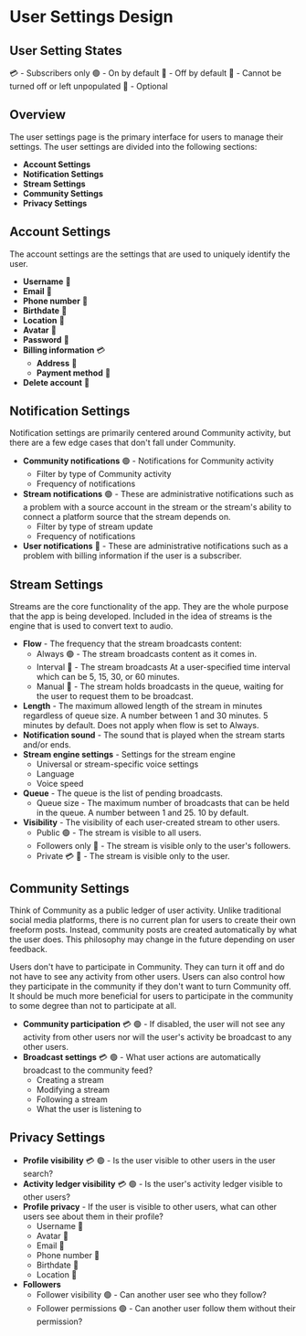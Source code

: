 # User Settings Design

## User Setting States

💳 - Subscribers only
🟢 - On by default
🔴 - Off by default
🚫 - Cannot be turned off or left unpopulated
🤝 - Optional

## Overview

The user settings page is the primary interface for users to manage their settings. The user settings are divided into the following sections:

- **Account Settings**
- **Notification Settings**
- **Stream Settings**
- **Community Settings**
- **Privacy Settings**

## Account Settings

The account settings are the settings that are used to uniquely identify the user.

- **Username** 🚫
- **Email** 🚫
- **Phone number** 🤝
- **Birthdate** 🤝
- **Location** 🤝
- **Avatar** 🤝
- **Password** 🚫
- **Billing information** 💳
  - **Address** 🚫
  - **Payment method** 🚫
- **Delete account** 🚫

## Notification Settings

Notification settings are primarily centered around Community activity, but there are a few edge cases that don't fall under Community.

- **Community notifications** 🟢 - Notifications for Community activity
  - Filter by type of Community activity
  - Frequency of notifications
- **Stream notifications** 🟢 - These are administrative notifications such as a problem with a source account in the stream or the stream's ability to connect a platform source that the stream depends on.
  - Filter by type of stream update
  - Frequency of notifications
- **User notifications** 🚫 - These are administrative notifications such as a problem with billing information if the user is a subscriber.

## Stream Settings

Streams are the core functionality of the app. They are the whole purpose that the app is being developed. Included in the idea of streams is the engine that is used to convert text to audio.

- **Flow** - The frequency that the stream broadcasts content:
  - Always 🟢 - The stream broadcasts content as it comes in.
  - Interval 🔴 - The stream broadcasts At a user-specified time interval which can be 5, 15, 30, or 60 minutes.
  - Manual 🔴 - The stream holds broadcasts in the queue, waiting for the user to request them to be broadcast.
- **Length** - The maximum allowed length of the stream in minutes regardless of queue size. A number between 1 and 30 minutes. 5 minutes by default. Does not apply when flow is set to Always.
- **Notification sound** - The sound that is played when the stream starts and/or ends.
- **Stream engine settings** - Settings for the stream engine
  - Universal or stream-specific voice settings
  - Language
  - Voice speed
- **Queue** - The queue is the list of pending broadcasts.
  - Queue size - The maximum number of broadcasts that can be held in the queue. A number between 1 and 25. 10 by default.
- **Visibility** - The visibility of each user-created stream to other users.
  - Public 🟢 - The stream is visible to all users.
  - Followers only 🔴 - The stream is visible only to the user's followers.
  - Private 💳 🔴 - The stream is visible only to the user.

## Community Settings

Think of Community as a public ledger of user activity. Unlike traditional social media platforms, there is no current plan for users to create their own freeform posts. Instead, community posts are created automatically by what the user does. This philosophy may change in the future depending on user feedback.

Users don't have to participate in Community. They can turn it off and do not have to see any activity from other users. Users can also control how they participate in the community if they don't want to turn Community off. It should be much more beneficial for users to participate in the community to some degree than not to participate at all.

- **Community participation** 💳 🟢 - If disabled, the user will not see any activity from other users nor will the user's activity be broadcast to any other users.
- **Broadcast settings** 💳 🟢 - What user actions are automatically broadcast to the community feed?
  - Creating a stream
  - Modifying a stream
  - Following a stream
  - What the user is listening to

## Privacy Settings

- **Profile visibility** 💳 🟢 - Is the user visible to other users in the user search?
- **Activity ledger visibility** 💳 🟢 - Is the user's activity ledger visible to other users?
- **Profile privacy** - If the user is visible to other users, what can other users see about them in their profile?
  - Username 🚫
  - Avatar 🚫
  - Email 🔴
  - Phone number 🔴
  - Birthdate 🔴
  - Location 🔴
- **Followers**
  - Follower visibility 🟢 - Can another user see who they follow?
  - Follower permissions 🟢 - Can another user follow them without their permission?
